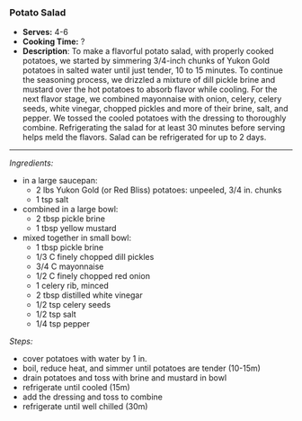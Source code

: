 ### Potato Salad

* **Serves:** 4-6
* **Cooking Time:** ?
* **Description**: To make a flavorful potato salad, with properly cooked potatoes, we started by simmering 3/4-inch chunks of Yukon Gold potatoes in salted water until just tender, 10 to 15 minutes. To continue the seasoning process, we drizzled a mixture of dill pickle brine and mustard over the hot potatoes to absorb flavor while cooling. For the next flavor stage, we combined mayonnaise with onion, celery, celery seeds, white vinegar, chopped pickles and more of their brine, salt, and pepper. We tossed the cooled potatoes with the dressing to thoroughly combine. Refrigerating the salad for at least 30 minutes before serving helps meld the flavors.  Salad can be refrigerated for up to 2 days.
 
 
-----
*Ingredients:*
* in a large saucepan:
  * 2 lbs Yukon Gold (or Red Bliss) potatoes: unpeeled, 3/4 in. chunks
  * 1 tsp salt
* combined in a large bowl:
  * 2 tbsp pickle brine
  * 1 tbsp yellow mustard
* mixed together in small bowl:
  * 1 tbsp pickle brine
  * 1/3 C finely chopped dill pickles
  * 3/4 C mayonnaise
  * 1/2 C finely chopped red onion
  * 1 celery rib, minced
  * 2 tbsp distilled white vinegar
  * 1/2 tsp celery seeds
  * 1/2 tsp salt
  * 1/4 tsp pepper

*Steps:*
* cover potatoes with water by 1 in.
* boil, reduce heat, and simmer until potatoes are tender (10-15m)
* drain potatoes and toss with brine and mustard in bowl
* refrigerate until cooled (15m)
* add the dressing and toss to combine
* refrigerate until well chilled (30m)
